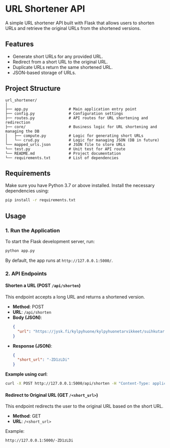 
# URL Shortener API

A simple URL shortener API built with Flask that allows users to shorten URLs and retrieve the original URLs from the shortened versions.

## Features

- Generate short URLs for any provided URL.
- Redirect from a short URL to the original URL.
- Duplicate URLs return the same shortened URL.
- JSON-based storage of URLs.

## Project Structure

```
url_shortener/
│
├── app.py                  # Main application entry point
├── config.py               # Configuration settings
├── routes.py               # API routes for URL shortening and redirection
├── core/                   # Business logic for URL shortening and managing the DB
│   ├── compute.py          # Logic for generating short URLs
│   └── crud.py             # Logic for managing JSON (DB in future)
└── mapped_urls.json        # JSON file to store URLs
└── test.py                 # Unit test for API route
└── README.md               # Project documentation
└── requirements.txt        # List of dependencies
```

## Requirements

Make sure you have Python 3.7 or above installed. Install the necessary dependencies using:

```bash
pip install -r requirements.txt
```

## Usage

### 1. Run the Application

To start the Flask development server, run:

```bash
python app.py
```

By default, the app runs at `http://127.0.0.1:5000/`.

### 2. API Endpoints

#### Shorten a URL (POST `/api/shorten`)

This endpoint accepts a long URL and returns a shortened version.

- **Method**: POST
- **URL**: `/api/shorten`
- **Body (JSON)**:
  ```json
  {
    "url": "https://jysk.fi/kylpyhuone/kylpyhuonetarvikkeet/suihkutarvikkeet/suihkuverhorenkaat-vara-12-kpl/pkt"
  }
  ```
- **Response (JSON)**:
  ```json
  {
    "short_url": "-ZD1zLDi"
  }
  ```

**Example using curl**:
```bash
curl -X POST http://127.0.0.1:5000/api/shorten -H "Content-Type: application/json" -d '{"url": "https://jysk.fi/kylpyhuone/kylpyhuonetarvikkeet/suihkutarvikkeet/suihkuverhorenkaat-vara-12-kpl/pkt"}'
```

#### Redirect to Original URL (GET `/<short_url>`)

This endpoint redirects the user to the original URL based on the short URL.

- **Method**: GET
- **URL**: `/<short_url>`

Example:
```
http://127.0.0.1:5000/-ZD1zLDi
```
